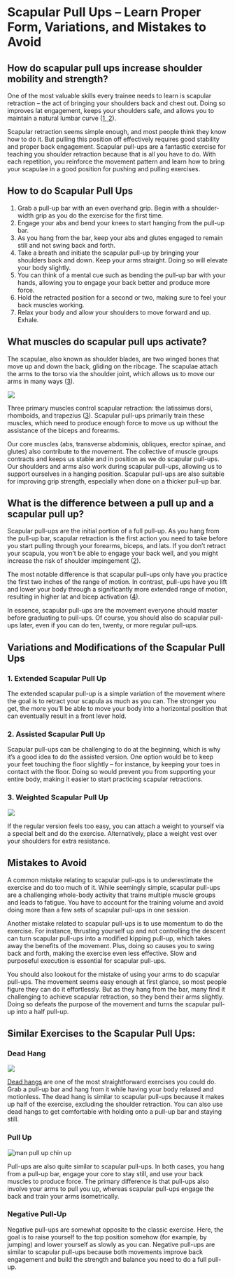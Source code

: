 # Scapular Pull Ups – Learn Proper Form, Variations, and Mistakes to Avoid

## How do scapular pull ups increase shoulder mobility and strength?

One of the most valuable skills every trainee needs to learn is scapular retraction – the act of bringing your shoulders back and chest out. Doing so improves lat engagement, keeps your shoulders safe, and allows you to maintain a natural lumbar curve ([1](https://www.ncbi.nlm.nih.gov/books/NBK448120/),[ 2](https://www.sciencedirect.com/science/article/pii/S1440244015001747)).

Scapular retraction seems simple enough, and most people think they know how to do it. But pulling this position off effectively requires good stability and proper back engagement. Scapular pull-ups are a fantastic exercise for teaching you shoulder retraction because that is all you have to do. With each repetition, you reinforce the movement pattern and learn how to bring your scapulae in a good position for pushing and pulling exercises.

## How to do Scapular Pull Ups 

  1. Grab a pull-up bar with an even overhand grip. Begin with a shoulder-width grip as you do the exercise for the first time.
  2. Engage your abs and bend your knees to start hanging from the pull-up bar.
  3. As you hang from the bar, keep your abs and glutes engaged to remain still and not swing back and forth.
  4. Take a breath and initiate the scapular pull-up by bringing your shoulders back and down. Keep your arms straight. Doing so will elevate your body slightly.
  5. You can think of a mental cue such as bending the pull-up bar with your hands, allowing you to engage your back better and produce more force.
  6. Hold the retracted position for a second or two, making sure to feel your back muscles working.
  7. Relax your body and allow your shoulders to move forward and up. Exhale.

## What muscles do scapular pull ups activate?

The scapulae, also known as shoulder blades, are two winged bones that move up and down the back, gliding on the ribcage. The scapulae attach the arms to the torso via the shoulder joint, which allows us to move our arms in many ways ([3](https://www.ncbi.nlm.nih.gov/books/NBK531475/)).

![](data:image/gif;base64,R0lGODlhAQABAAAAACH5BAEKAAEALAAAAAABAAEAAAICTAEAOw==)![](https://pump-app.s3.eu-west-2.amazonaws.com/exercise-assets/06881101-Scapular-Pull-Up_back_small.jpg)

Three primary muscles control scapular retraction: the latissimus dorsi, rhomboids, and trapezius ([3](https://www.ncbi.nlm.nih.gov/books/NBK531475/)). Scapular pull-ups primarily train these muscles, which need to produce enough force to move us up without the assistance of the biceps and forearms.

Our core muscles (abs, transverse abdominis, obliques, erector spinae, and glutes) also contribute to the movement. The collective of muscle groups contracts and keeps us stable and in position as we do scapular pull-ups. Our shoulders and arms also work during scapular pull-ups, allowing us to support ourselves in a hanging position. Scapular pull-ups are also suitable for improving grip strength, especially when done on a thicker pull-up bar.

## What is the difference between a pull up and a scapular pull up? 

Scapular pull-ups are the initial portion of a full pull-up. As you hang from the pull-up bar, scapular retraction is the first action you need to take before you start pulling through your forearms, biceps, and lats. If you don’t retract your scapula, you won’t be able to engage your back well, and you might increase the risk of shoulder impingement ([2](https://www.sciencedirect.com/science/article/pii/S1440244015001747)).

The most notable difference is that scapular pull-ups only have you practice the first two inches of the range of motion. In contrast, pull-ups have you lift and lower your body through a significantly more extended range of motion, resulting in higher lat and bicep activation ([4](https://pubmed.ncbi.nlm.nih.gov/21068680/)).

In essence, scapular pull-ups are the movement everyone should master before graduating to pull-ups. Of course, you should also do scapular pull-ups later, even if you can do ten, twenty, or more regular pull-ups.

## Variations and Modifications of the Scapular Pull Ups 

### 1\. Extended Scapular Pull Up

The extended scapular pull-up is a simple variation of the movement where the goal is to retract your scapula as much as you can. The stronger you get, the more you’ll be able to move your body into a horizontal position that can eventually result in a front lever hold.

### 2\. Assisted Scapular Pull Up

Scapular pull-ups can be challenging to do at the beginning, which is why it’s a good idea to do the assisted version. One option would be to keep your feet touching the floor slightly – for instance, by keeping your toes in contact with the floor. Doing so would prevent you from supporting your entire body, making it easier to start practicing scapular retractions.

### 3\. Weighted Scapular Pull Up

![](data:image/gif;base64,R0lGODlhAQABAAAAACH5BAEKAAEALAAAAAABAAEAAAICTAEAOw==)![](https://www.hevyapp.com/wp-content/uploads/DSC04701-1024x665.jpg)

If the regular version feels too easy, you can attach a weight to yourself via a special belt and do the exercise. Alternatively, place a weight vest over your shoulders for extra resistance.

## Mistakes to Avoid

A common mistake relating to scapular pull-ups is to underestimate the exercise and do too much of it. While seemingly simple, scapular pull-ups are a challenging whole-body activity that trains multiple muscle groups and leads to fatigue. You have to account for the training volume and avoid doing more than a few sets of scapular pull-ups in one session.

Another mistake related to scapular pull-ups is to use momentum to do the exercise. For instance, thrusting yourself up and not controlling the descent can turn scapular pull-ups into a modified kipping pull-up, which takes away the benefits of the movement. Plus, doing so causes you to swing back and forth, making the exercise even less effective. Slow and purposeful execution is essential for scapular pull-ups.

You should also lookout for the mistake of using your arms to do scapular pull-ups. The movement seems easy enough at first glance, so most people figure they can do it effortlessly. But as they hang from the bar, many find it challenging to achieve scapular retraction, so they bend their arms slightly. Doing so defeats the purpose of the movement and turns the scapular pull-up into a half pull-up.

## Similar Exercises to the Scapular Pull Ups: 

### Dead Hang

![](data:image/gif;base64,R0lGODlhAQABAAAAACH5BAEKAAEALAAAAAABAAEAAAICTAEAOw==)![](https://pump-app.s3.eu-west-2.amazonaws.com/exercise-assets/04751201-Hanging-Straight-Leg-Raise_Hips_small.jpg)

[Dead hangs](https://www.hevyapp.com/exercises/dead-hang/) are one of the most straightforward exercises you could do. Grab a pull-up bar and hang from it while having your body relaxed and motionless. The dead hang is similar to scapular pull-ups because it makes up half of the exercise, excluding the shoulder retraction. You can also use dead hangs to get comfortable with holding onto a pull-up bar and staying still.

### Pull Up

![man pull up chin up](data:image/gif;base64,R0lGODlhAQABAAAAACH5BAEKAAEALAAAAAABAAEAAAICTAEAOw==)![man pull up chin up](https://www.hevyapp.com/wp-content/uploads/DSC04583-1024x509.jpg)

Pull-ups are also quite similar to scapular pull-ups. In both cases, you hang from a pull-up bar, engage your core to stay still, and use your back muscles to produce force. The primary difference is that pull-ups also involve your arms to pull you up, whereas scapular pull-ups engage the back and train your arms isometrically.

### Negative Pull-Up

Negative pull-ups are somewhat opposite to the classic exercise. Here, the goal is to raise yourself to the top position somehow (for example, by jumping) and lower yourself as slowly as you can. Negative pull-ups are similar to scapular pull-ups because both movements improve back engagement and build the strength and balance you need to do a full pull-up.
